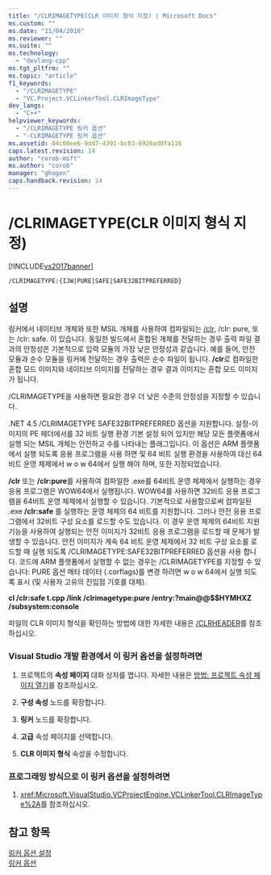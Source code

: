 ```yaml
---
title: "/CLRIMAGETYPE(CLR 이미지 형식 지정) | Microsoft Docs"
ms.custom: ""
ms.date: "11/04/2016"
ms.reviewer: ""
ms.suite: ""
ms.technology: 
  - "devlang-cpp"
ms.tgt_pltfrm: ""
ms.topic: "article"
f1_keywords: 
  - "/CLRIMAGETYPE"
  - "VC.Project.VCLinkerTool.CLRImageType"
dev_langs: 
  - "C++"
helpviewer_keywords: 
  - "/CLRIMAGETYPE 링커 옵션"
  - "-CLRIMAGETYPE 링커 옵션"
ms.assetid: 04c60ee6-9dd7-4391-bc03-6926ad0fa116
caps.latest.revision: 14
author: "corob-msft"
ms.author: "corob"
manager: "ghogen"
caps.handback.revision: 14
---
```

# /CLRIMAGETYPE(CLR 이미지 형식 지정)
[!INCLUDE[vs2017banner](../../assembler/inline/includes/vs2017banner.md)]

```  
/CLRIMAGETYPE:{IJW|PURE|SAFE|SAFE32BITPREFERRED}  
```  
  
## 설명  
 링커에서 네이티브 개체와 또한 MSIL 개체를 사용하여 컴파일되는  [\/clr](../../build/reference/clr-common-language-runtime-compilation.md), \/clr: pure, 또는 \/clr: safe. 이 있습니다.  동일한 빌드에서 혼합된 개체를 전달하는 경우 출력 파일 결과의 안정성은 기본적으로 입력 모듈의 가장 낮은 안정성과 같습니다.  예를 들어, 안전 모듈과 순수 모듈을 링커에 전달하는 경우 출력은 순수 파일이 됩니다.  **\/clr**로 컴파일한 혼합 모드 이미지와 네이티브 이미지를 전달하는 경우 결과 이미지는 혼합 모드 이미지가 됩니다.  
  
 \/CLRIMAGETYPE을 사용하면 필요한 경우 더 낮은 수준의 안정성을 지정할 수 있습니다.  
  
 .NET 4.5 \/CLRIMAGETYPE SAFE32BITPREFERRED 옵션을 지원합니다.  설정\-이미지의 PE 헤더에서를 32 비트 실행 환경 기본 설정 되어 있지만 해당 모든 플랫폼에서 실행 되는 MSIL 개체는 안전하고 수를 나타내는 플래그입니다.  이 옵션은 ARM 플랫폼에서 실행 되도록 응용 프로그램을 사용 하면 및 64 비트 실행 환경을 사용하여 대신 64 비트 운영 체제에서 w o w 64에서 실행 해야 하며, 또한 지정되었습니다.  
  
 **\/clr** 또는 **\/clr:pure**를 사용하여 컴파일한 .exe를 64비트 운영 체제에서 실행하는 경우 응용 프로그램은 WOW64에서 실행됩니다. WOW64를 사용하면 32비트 응용 프로그램을 64비트 운영 체제에서 실행할 수 있습니다.  기본적으로 사용함으로써 컴파일된 .exe  **\/clr:safe**  를 실행하는 운영 체제의 64 비트를 지원합니다.  그러나 안전 응용 프로그램에서 32비트 구성 요소를 로드할 수도 있습니다.  이 경우 운영 체제의 64비트 지원 기능을 사용하여 실행되는 안전 이미지가 32비트 응용 프로그램을 로드할 때 문제가 발생할 수 있습니다.  안전 이미지가 계속 64 비트 운영 체제에서 32 비트 구성 요소를 로드할 때 실행 되도록 \/CLRIMAGETYPE:SAFE32BITPREFERRED 옵션을 사용 합니다.  코드에 ARM 플랫폼에서 실행할 수 없는 경우는 \/CLRIMAGETYPE를 지정할 수 있습니다: PURE 옵션 메타 데이터 \(.corflags\)를 변경 하려면 w o w 64에서 실행 되도록 표시 \(및 사용자 고유의 진입점 기호를 대체\).  
  
 **cl \/clr:safe t.cpp \/link \/clrimagetype:pure \/entry:?main@@$$HYMHXZ \/subsystem:console**  
  
 파일의 CLR 이미지 형식을 확인하는 방법에 대한 자세한 내용은 [\/CLRHEADER](../../build/reference/clrheader.md)를 참조하십시오.  
  
### Visual Studio 개발 환경에서 이 링커 옵션을 설정하려면  
  
1.  프로젝트의 **속성 페이지** 대화 상자를 엽니다.  자세한 내용은 [방법: 프로젝트 속성 페이지 열기](../../misc/how-to-open-project-property-pages.md)를 참조하십시오.  
  
2.  **구성 속성** 노드를 확장합니다.  
  
3.  **링커** 노드를 확장합니다.  
  
4.  **고급** 속성 페이지를 선택합니다.  
  
5.  **CLR 이미지 형식** 속성을 수정합니다.  
  
### 프로그래밍 방식으로 이 링커 옵션을 설정하려면  
  
1.  <xref:Microsoft.VisualStudio.VCProjectEngine.VCLinkerTool.CLRImageType%2A>를 참조하십시오.  
  
## 참고 항목  
 [링커 옵션 설정](../../build/reference/setting-linker-options.md)   
 [링커 옵션](../../build/reference/linker-options.md)